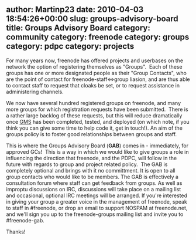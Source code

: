 author: Martinp23
date: 2010-04-03 18:54:26+00:00
slug: groups-advisory-board
title: Groups Advisory Board
category: community
category: freenode
category: groups
category: pdpc
category: projects
---
For many years now, freenode has offered projects and userbases on the network the option of registering themselves as "Groups".  Each of these groups has one or more designated people as their "Group Contacts", who are the point of contact for freenode-staff<=>group liasion, and are thus able to contact staff to request that cloaks be set, or to request assistance in administering channels.

We now have several hundred registered groups on freenode, and many more groups for which registration requests have been submitted.  There is a rather large backlog of these requests, but this will reduce dramatically once [GMS](http://freenode.net/gms.shtml) has been completed, tested, and deployed (on which note, if you think you can give some time to help code it, get in touch!). An aim of the groups policy is to foster good relationships between groups and staff.

This is where the Groups Advisory Board (**GAB**) comes in - immediately, for approved GCs!  This is a way in which we would like to give groups a role in influencing the direction that freenode, and the PDPC, will follow in the future with regards to group and project related policy.  The GAB is completely optional and brings with it no committment. It is open to all group contacts who would like to be members. The GAB is effectively a consultation forum where staff can get feedback from groups. As well as improptu discussions on IRC, discussions will take place on a mailing list and occasional, optional IRC meetings will be arranged. If you're interested in giving your group a greater voice in the management of freenode, speak to staff in #freenode, or drop an email to support NOSPAM at freenode.net, and we'll sign you up to the freenode-groups mailing list and invite you to #freenode-gab. 

Thanks!
